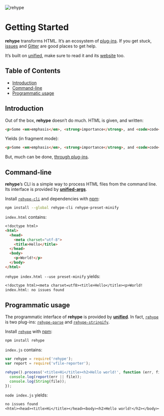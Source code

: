 ![rehype][logo]

# Getting Started

**rehype** transforms HTML.  It’s an ecosystem of [plug-ins][plugins].
If you get stuck, [issues][] and [Gitter][] are good places to get help.

It’s built on [unified][], make sure to read it and its [website][] too.

## Table of Contents

*   [Introduction](#introduction)
*   [Command-line](#command-line)
*   [Programmatic usage](#programmatic-usage)

## Introduction

Out of the box, **rehype** doesn’t do much.  HTML is given, and
written:

```html
<p>Some <em>emphasis</em>, <strong>importance</strong>, and <code>code</code>.
```

Yields (in fragment mode):

```html
<p>Some <em>emphasis</em>, <strong>importance</strong>, and <code>code</code>.</p>
```

But, much can be done, [through plug-ins][plugins].

## Command-line

**rehype**’s CLI is a simple way to process HTML files from the
command line.  Its interface is provided by [**unified-args**][unified-args].

Install [`rehype-cli`][cli] and dependencies with [npm][]:

```bash
npm install --global rehype-cli rehype-preset-minify
```

`index.html` contains:

```md
<!doctype html>
<html>
  <head>
    <meta charset="utf-8">
    <title>Hello</title>
  </head>
  <body>
    <p>World!</p>
  </body>
</html>
```

`rehype index.html --use preset-minify` yields:

```txt
<!doctype html><meta charset=utf8><title>Hello</title><p>World!
index.html: no issues found
```

## Programmatic usage

The programmatic interface of **rehype** is provided by
[**unified**][unified].  In fact, [`rehype`][api] is two plug-ins:
[`rehype-parse`][parse] and [`rehype-stringify`][stringify].

Install [`rehype`][api] with [npm][]:

```bash
npm install rehype
```

`index.js` contains:

```js
var rehype = require('rehype');
var report = require('vfile-reporter');

rehype().process('<title>Hi</title><h2>Hello world!', function (err, file) {
  console.log(report(err || file));
  console.log(String(file));
});
```

`node index.js` yields:

```txt
no issues found
<html><head><title>Hi</title></head><body><h2>Hello world!</h2></body></html>
```

<!-- Definitions -->

[logo]: https://raw.githubusercontent.com/rehypejs/rehype/90b8f34/logo.svg?sanitize=true

[issues]: https://github.com/rehypejs/rehype/issues

[gitter]: https://gitter.im/rehypejs/Lobby

[npm]: https://docs.npmjs.com/cli/install

[api]: https://github.com/rehypejs/rehype/tree/master/packages/rehype

[plugins]: https://github.com/rehypejs/rehype/tree/master/doc/plugins.md

[unified]: https://github.com/unifiedjs/unified

[website]: https://unifiedjs.github.io

[parse]: https://github.com/rehypejs/rehype/tree/master/packages/rehype-parse

[stringify]: https://github.com/rehypejs/rehype/tree/master/packages/rehype-stringify

[unified-args]: https://github.com/unifiedjs/unified-args

[cli]: https://github.com/rehypejs/rehype/tree/master/packages/rehype-cli
